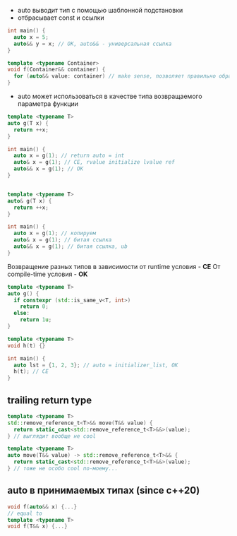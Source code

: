 - auto выводит тип с помощью шаблонной подстановки
- отбрасывает const и ссылки
```c++
int main() {
  auto x = 5;
  auto&& y = x; // OK, auto&& - универсальная ссылка
}

template <typename Container>
void f(Container&& container) {
  for (auto&& value: container) // make sense, позволяет правильно обрабатывать как и rvalue, так и lvalue случаи
}
```

- auto может использоваться в качестве типа возвращаемого параметра функции

```c++
template <typename T>
auto g(T x) {
  return ++x;
}

int main() {
  auto x = g(1); // return auto = int
  auto& x = g(1); // CE, rvalue initialize lvalue ref
  auto&& x = g(1); // OK
}


template <typename T>
auto& g(T x) {
  return ++x;
}

int main() {
  auto x = g(1); // копируем
  auto& x = g(1); // битая ссылка
  auto&& x = g(1); // битая ссылка, ub
}
```

Возвращение разных типов в зависимости от runtime условия - **CE**
От compile-time условия - **OK**

```c++
template <typename T>
auto g() {
  if constexpr (std::is_same_v<T, int>)
    return 0;
  else:
    return 1u;
}

```

```c++
template <typename T>
void h(t) {}

int main() {
  auto lst = {1, 2, 3}; // auto = initializer_list, OK
  h(t); // CE
}
```

## trailing return type
```c++
template <typename T>
std::remove_reference_t<T>&& move(T&& value) {
  return static_cast<std::remove_reference_t<T>&&>(value);
} // выглядит вообще не cool

template <typename T>
auto move(T&& value) -> std::remove_reference_t<T>&& {
  return static_cast<std::remove_reference_t<T>&&>(value);
} // тоже не особо cool по-моему...
```

## auto в принимаемых типах (since c++20)

```c++
void f(auto&& x) {...}
// equal to
template <typename T>
void f(T&& x) {...}
```

